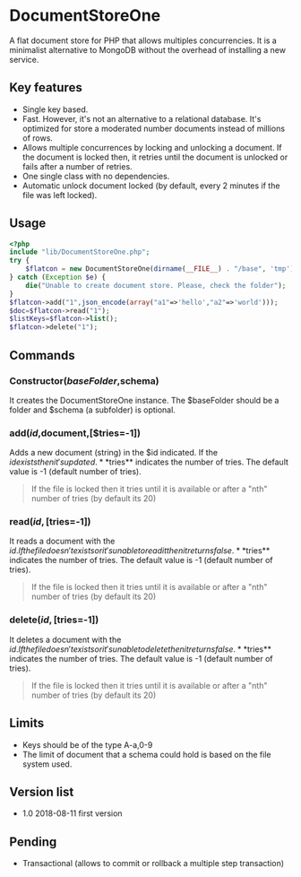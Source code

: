 # DocumentStoreOne
A flat document store for PHP that allows multiples concurrencies. It is a minimalist alternative to MongoDB without the overhead of installing a new service.

## Key features
- Single key based.
- Fast. However, it's not an alternative to a relational database. It's optimized for store a moderated number documents instead of millions of rows.
- Allows multiple concurrences by locking and unlocking a document. If the document is locked then, it retries until the document is unlocked or fails after a number of retries.
- One single class with no dependencies.
- Automatic unlock document locked (by default, every 2 minutes if the file was left locked).

## Usage

```php
<?php
include "lib/DocumentStoreOne.php";
try {
    $flatcon = new DocumentStoreOne(dirname(__FILE__) . "/base", 'tmp');
} catch (Exception $e) {
    die("Unable to create document store. Please, check the folder");
}
$flatcon->add("1",json_encode(array("a1"=>'hello',"a2"=>'world')));
$doc=$flatcon->read("1");
$listKeys=$flatcon->list();
$flatcon->delete("1");
```

## Commands

### Constructor($baseFolder,$schema)

It creates the DocumentStoreOne instance.   The $baseFolder should be a folder and $schema (a subfolder) is optional.

### add($id,$document,[$tries=-1])

Adds a new document (string) in the $id indicated. If the $id exists then it's updated.
**$tries** indicates the number of tries. The default value is -1 (default number of tries).

> If the file is locked then it tries until it is available or after a "nth" number of tries (by default its 20)

### read($id,[$tries=-1])

It reads a document with the $id.  If the file doesn't exists or it's unable to read it then it returns false.
**$tries** indicates the number of tries. The default value is -1 (default number of tries).

> If the file is locked then it tries until it is available or after a "nth" number of tries (by default its 20)

### delete($id,[$tries=-1])

It deletes a document with the $id.  If the file doesn't exists or it's unable to delete then it returns false.
**$tries** indicates the number of tries. The default value is -1 (default number of tries).

> If the file is locked then it tries until it is available or after a "nth" number of tries (by default its 20)

## Limits
- Keys should be of the type A-a,0-9
- The limit of document that a schema could hold is based on the file system used.

## Version list

- 1.0 2018-08-11 first version

## Pending

- Transactional (allows to commit or rollback a multiple step transaction)
